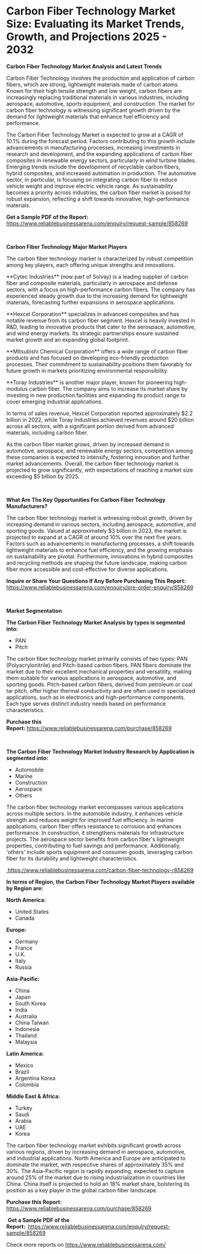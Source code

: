 <p><h1>Carbon Fiber Technology Market Size: Evaluating its Market Trends, Growth, and Projections 2025 - 2032</h1></p><p><strong>Carbon Fiber Technology Market Analysis and Latest Trends</strong></p>
<p><p>Carbon Fiber Technology involves the production and application of carbon fibers, which are strong, lightweight materials made of carbon atoms. Known for their high tensile strength and low weight, carbon fibers are increasingly replacing traditional materials in various industries, including aerospace, automotive, sports equipment, and construction. The market for carbon fiber technology is witnessing significant growth driven by the demand for lightweight materials that enhance fuel efficiency and performance.</p><p>The Carbon Fiber Technology Market is expected to grow at a CAGR of 10.1% during the forecast period. Factors contributing to this growth include advancements in manufacturing processes, increasing investments in research and development, and the expanding applications of carbon fiber composites in renewable energy sectors, particularly in wind turbine blades. Emerging trends include the development of recyclable carbon fibers, hybrid composites, and increased automation in production. The automotive sector, in particular, is focusing on integrating carbon fiber to reduce vehicle weight and improve electric vehicle range. As sustainability becomes a priority across industries, the carbon fiber market is poised for robust expansion, reflecting a shift towards innovative, high-performance materials.</p></p>
<p><strong>Get a Sample PDF of the Report:&nbsp;</strong> <a href="https://www.reliablebusinessarena.com/enquiry/request-sample/858269?utm_campaign=3098&utm_medium=2&utm_source=Github&utm_content=ia&utm_term=31032025&utm_id=carbon-fiber-technology">https://www.reliablebusinessarena.com/enquiry/request-sample/858269</a></p>
<p>&nbsp;</p>
<p><strong>Carbon Fiber Technology Major Market Players</strong></p>
<p><p>The carbon fiber technology market is characterized by robust competition among key players, each offering unique strengths and innovations. </p><p>**Cytec Industries** (now part of Solvay) is a leading supplier of carbon fiber and composite materials, particularly in aerospace and defense sectors, with a focus on high-performance carbon fibers. The company has experienced steady growth due to the increasing demand for lightweight materials, forecasting further expansions in aerospace applications.</p><p>**Hexcel Corporation** specializes in advanced composites and has notable revenue from its carbon fiber segment. Hexcel is heavily invested in R&D, leading to innovative products that cater to the aerospace, automotive, and wind energy markets. Its strategic partnerships ensure sustained market growth and an expanding global footprint.</p><p>**Mitsubishi Chemical Corporation** offers a wide range of carbon fiber products and has focused on developing eco-friendly production processes. Their commitment to sustainability positions them favorably for future growth in markets prioritizing environmental responsibility. </p><p>**Toray Industries** is another major player, known for pioneering high-modulus carbon fiber. The company aims to increase its market share by investing in new production facilities and expanding its product range to cover emerging industrial applications.</p><p>In terms of sales revenue, Hexcel Corporation reported approximately $2.2 billion in 2022, while Toray Industries achieved revenues around $20 billion across all sectors, with a significant portion derived from advanced materials, including carbon fiber.</p><p>As the carbon fiber market grows, driven by increased demand in automotive, aerospace, and renewable energy sectors, competition among these companies is expected to intensify, fostering innovation and further market advancements. Overall, the carbon fiber technology market is projected to grow significantly, with expectations of reaching a market size exceeding $5 billion by 2025.</p></p>
<p>&nbsp;</p>
<p><strong>What Are The Key Opportunities For Carbon Fiber Technology Manufacturers?</strong></p>
<p><p>The carbon fiber technology market is witnessing robust growth, driven by increasing demand in various sectors, including aerospace, automotive, and sporting goods. Valued at approximately $3 billion in 2023, the market is projected to expand at a CAGR of around 10% over the next five years. Factors such as advancements in manufacturing processes, a shift towards lightweight materials to enhance fuel efficiency, and the growing emphasis on sustainability are pivotal. Furthermore, innovations in hybrid composites and recycling methods are shaping the future landscape, making carbon fiber more accessible and cost-effective for diverse applications.</p></p>
<p><strong>Inquire or Share Your Questions If Any Before Purchasing This Report:</strong> <a href="https://www.reliablebusinessarena.com/enquiry/pre-order-enquiry/858269?utm_campaign=3098&utm_medium=2&utm_source=Github&utm_content=ia&utm_term=31032025&utm_id=carbon-fiber-technology">https://www.reliablebusinessarena.com/enquiry/pre-order-enquiry/858269</a></p>
<p>&nbsp;</p>
<p><strong>Market Segmentation</strong></p>
<p><strong>The Carbon Fiber Technology Market Analysis by types is segmented into:</strong></p>
<p><ul><li>PAN</li><li>Pitch</li></ul></p>
<p><p>The carbon fiber technology market primarily consists of two types: PAN (Polyacrylonitrile) and Pitch-based carbon fibers. PAN fibers dominate the market due to their excellent mechanical properties and versatility, making them suitable for various applications in aerospace, automotive, and sporting goods. Pitch-based carbon fibers, derived from petroleum or coal tar pitch, offer higher thermal conductivity and are often used in specialized applications, such as in electronics and high-performance components. Each type serves distinct industry needs based on performance characteristics.</p></p>
<p><strong>Purchase this Report:&nbsp;</strong><a href="https://www.reliablebusinessarena.com/purchase/858269?utm_campaign=3098&utm_medium=2&utm_source=Github&utm_content=ia&utm_term=31032025&utm_id=carbon-fiber-technology">https://www.reliablebusinessarena.com/purchase/858269</a></p>
<p>&nbsp;</p>
<p><strong>The Carbon Fiber Technology Market Industry Research by Application is segmented into:</strong></p>
<p><ul><li>Automobile</li><li>Marine</li><li>Construction</li><li>Aerospace</li><li>Others</li></ul></p>
<p><p>The carbon fiber technology market encompasses various applications across multiple sectors. In the automobile industry, it enhances vehicle strength and reduces weight for improved fuel efficiency. In marine applications, carbon fiber offers resistance to corrosion and enhances performance. In construction, it strengthens materials for infrastructure projects. The aerospace sector benefits from carbon fiber's lightweight properties, contributing to fuel savings and performance. Additionally, 'others' include sports equipment and consumer goods, leveraging carbon fiber for its durability and lightweight characteristics.</p></p>
<p><a href="https://www.reliablebusinessarena.com/carbon-fiber-technology-r858269?utm_campaign=3098&utm_medium=2&utm_source=Github&utm_content=ia&utm_term=31032025&utm_id=carbon-fiber-technology">&nbsp;https://www.reliablebusinessarena.com/carbon-fiber-technology-r858269</a></p>
<p><strong>In terms of Region, the Carbon Fiber Technology Market Players available by Region are:</strong></p>
<p>
    <p> <strong> North America: </strong>
        <ul>
            <li>United States</li>
            <li>Canada</li>
        </ul>
        </p> 
    <p> <strong> Europe: </strong>
        <ul>
            <li>Germany</li>
            <li>France</li>
            <li>U.K.</li>
            <li>Italy</li>
            <li>Russia</li>
        </ul>
        </p> 
    <p> <strong> Asia-Pacific: </strong>
        <ul>
            <li>China</li>
            <li>Japan</li>
            <li>South Korea</li>
            <li>India</li>
            <li>Australia</li>
            <li>China Taiwan</li>
            <li>Indonesia</li>
            <li>Thailand</li>
            <li>Malaysia</li>
        </ul>
        </p> 
    <p> <strong> Latin America: </strong>
        <ul>
            <li>Mexico</li>
            <li>Brazil</li>
            <li>Argentina Korea</li>
            <li>Colombia</li>
        </ul>
        </p> 
    <p> <strong> Middle East & Africa: </strong>
        <ul>
            <li>Turkey</li>
            <li>Saudi</li>
            <li>Arabia</li>
            <li>UAE</li>
            <li>Korea</li>
        </ul>
    </p>
    </p>
<p><p>The carbon fiber technology market exhibits significant growth across various regions, driven by increasing demand in aerospace, automotive, and industrial applications. North America and Europe are anticipated to dominate the market, with respective shares of approximately 35% and 30%. The Asia-Pacific region is rapidly expanding, expected to capture around 25% of the market due to rising industrialization in countries like China. China itself is projected to hold an 18% market share, bolstering its position as a key player in the global carbon fiber landscape.</p></p>
<p><strong>Purchase this Report: </strong><a href="https://www.reliablebusinessarena.com/purchase/858269?utm_campaign=3098&utm_medium=2&utm_source=Github&utm_content=ia&utm_term=31032025&utm_id=carbon-fiber-technology">https://www.reliablebusinessarena.com/purchase/858269</a></p>
<p>&nbsp;<strong>Get a Sample PDF of the Report:&nbsp;&nbsp;</strong><a href="https://www.reliablebusinessarena.com/enquiry/request-sample/858269?utm_campaign=3098&utm_medium=2&utm_source=Github&utm_content=ia&utm_term=31032025&utm_id=carbon-fiber-technology">https://www.reliablebusinessarena.com/enquiry/request-sample/858269</a></p>
<p><strong></strong></p>
<p>Check more reports on <a href="https://www.reliablebusinessarena.com/?utm_campaign=3098&utm_medium=2&utm_source=Github&utm_content=ia&utm_term=31032025&utm_id=carbon-fiber-technology">https://www.reliablebusinessarena.com/</a></p>